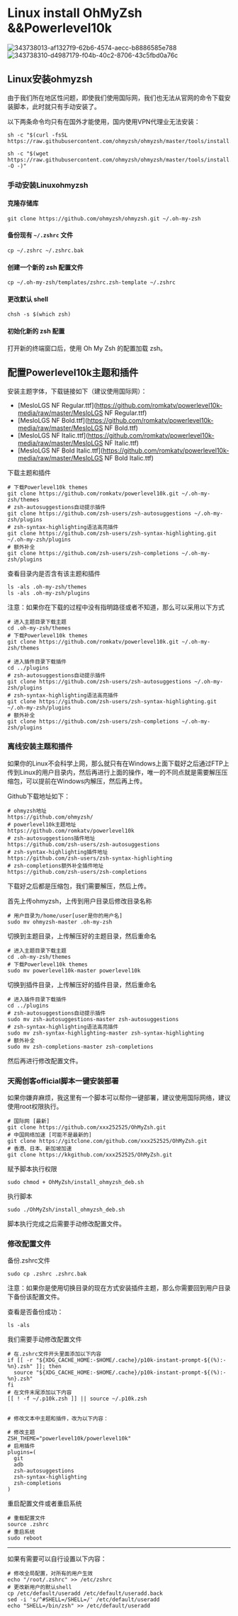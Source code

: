 # Linux install OhMyZsh &&Powerlevel10k

![343738013-af1327f9-62b6-4574-aecc-b8886585e788](https://github.com/xxx252525/OhMyZsh/assets/104115333/79e5fa5c-4e05-44a5-a7b0-fc849a3d119f)
![343738310-d4987179-f04b-40c2-8706-43c5fbd0a76c](https://github.com/xxx252525/OhMyZsh/assets/104115333/5974a3bb-b54a-4100-b1e5-a9c38be1c172)


## Linux安装ohmyzsh

由于我们所在地区性问题，即使我们使用国际网，我们也无法从官网的命令下载安装脚本，此时就只有手动安装了。

以下两条命令均只有在国外才能使用，国内使用VPN代理业无法安装：

```shell
sh -c "$(curl -fsSL https://raw.githubusercontent.com/ohmyzsh/ohmyzsh/master/tools/install.sh)"

sh -c "$(wget https://raw.githubusercontent.com/ohmyzsh/ohmyzsh/master/tools/install.sh -O -)"
```

### 手动安装Linuxohmyzsh

#### 克隆存储库

```shell
git clone https://github.com/ohmyzsh/ohmyzsh.git ~/.oh-my-zsh
```

#### 备份现有 `~/.zshrc` 文件

```shell
cp ~/.zshrc ~/.zshrc.bak
```

####  创建一个新的 zsh 配置文件

```shell
cp ~/.oh-my-zsh/templates/zshrc.zsh-template ~/.zshrc
```

#### 更改默认 shell

```shell
chsh -s $(which zsh)
```

#### 初始化新的 zsh 配置

打开新的终端窗口后，使用 Oh My Zsh 的配置加载 zsh。



## 配置Powerlevel10k主题和插件

安装主题字体，下载链接如下（建议使用国际网）：

- [MesloLGS NF Regular.ttf](https://github.com/romkatv/powerlevel10k-media/raw/master/MesloLGS NF Regular.ttf)
- [MesloLGS NF Bold.ttf](https://github.com/romkatv/powerlevel10k-media/raw/master/MesloLGS NF Bold.ttf)
- [MesloLGS NF Italic.ttf](https://github.com/romkatv/powerlevel10k-media/raw/master/MesloLGS NF Italic.ttf)
- [MesloLGS NF Bold Italic.ttf](https://github.com/romkatv/powerlevel10k-media/raw/master/MesloLGS NF Bold Italic.ttf)

下载主题和插件

```shell
# 下载Powerlevel10k themes
git clone https://github.com/romkatv/powerlevel10k.git ~/.oh-my-zsh/themes
# zsh-autosuggestions自动提示插件
git clone https://github.com/zsh-users/zsh-autosuggestions ~/.oh-my-zsh/plugins
# zsh-syntax-highlighting语法高亮插件
git clone https://github.com/zsh-users/zsh-syntax-highlighting.git ~/.oh-my-zsh/plugins
# 额外补全
git clone https://github.com/zsh-users/zsh-completions ~/.oh-my-zsh/plugins
```

查看目录内是否含有该主题和插件

```shell
ls -als .oh-my-zsh/themes
ls -als .oh-my-zsh/plugins
```

注意：如果你在下载的过程中没有指明路径或者不知道，那么可以采用以下方式

```shell
# 进入主题目录下载主题
cd .oh-my-zsh/themes
# 下载Powerlevel10k themes
git clone https://github.com/romkatv/powerlevel10k.git ~/.oh-my-zsh/themes

# 进入插件目录下载插件
cd ../plugins
# zsh-autosuggestions自动提示插件
git clone https://github.com/zsh-users/zsh-autosuggestions ~/.oh-my-zsh/plugins
# zsh-syntax-highlighting语法高亮插件
git clone https://github.com/zsh-users/zsh-syntax-highlighting.git ~/.oh-my-zsh/plugins
# 额外补全
git clone https://github.com/zsh-users/zsh-completions ~/.oh-my-zsh/plugins
```



### 离线安装主题和插件

如果你的Linux不会科学上网，那么就只有在Windows上面下载好之后通过FTP上传到Linux的用户目录内，然后再进行上面的操作，唯一的不同点就是需要解压压缩包，可以提前在Windows内解压，然后再上传。

Github下载地址如下：

```http
# ohmyzsh地址
https://github.com/ohmyzsh/
# powerlevel10k主题地址
https://github.com/romkatv/powerlevel10k
# zsh-autosuggestions插件地址
https://github.com/zsh-users/zsh-autosuggestions
# zsh-syntax-highlighting插件地址
https://github.com/zsh-users/zsh-syntax-highlighting
# zsh-completions额外补全插件地址
https://github.com/zsh-users/zsh-completions
```

下载好之后都是压缩包，我们需要解压，然后上传。

首先上传ohmyzsh，上传到用户目录后修改目录名称

```shell
# 用户目录为/home/user[user是你的用户名]
sudo mv ohmyzsh-master .oh-my-zsh
```

切换到主题目录，上传解压好的主题目录，然后重命名

```shell
# 进入主题目录下载主题
cd .oh-my-zsh/themes
# 下载Powerlevel10k themes
sudo mv powerlevel10k-master powerlevel10k
```

切换到插件目录，上传解压好的插件目录，然后重命名

```shell
# 进入插件目录下载插件
cd ../plugins
# zsh-autosuggestions自动提示插件
sudo mv zsh-autosuggestions-master zsh-autosuggestions
# zsh-syntax-highlighting语法高亮插件
sudo mv zsh-syntax-highlighting-master zsh-syntax-highlighting
# 额外补全
sudo mv zsh-completions-master zsh-completions
```

然后再进行修改配置文件。



### 天阁创客official脚本一键安装部署

如果你嫌弃麻烦，我这里有一个脚本可以帮你一键部署，建议使用国际网络，建议使用root权限执行。

```shell
# 国际网 [最新]
git clone https://github.com/xxx252525/OhMyZsh.git
# 中国网络加速 [可能不是最新的]
git clone https://gitclone.com/github.com/xxx252525/OhMyZsh.git
# 香港、日本、新加坡加速
git clone https://kkgithub.com/xxx252525/OhMyZsh.git
```

赋予脚本执行权限

```shell
sudo chmod + OhMyZsh/install_ohmyzsh_deb.sh
```

执行脚本

```
sudo ./OhMyZsh/install_ohmyzsh_deb.sh
```

脚本执行完成之后需要手动修改配置文件。



### 修改配置文件

备份.zshrc文件

```shell
sudo cp .zshrc .zshrc.bak
```

注意：如果你是使用切换目录的现在方式安装插件主题，那么你需要回到用户目录下备份该配置文件。

查看是否备份成功：

```shell
ls -als
```

我们需要手动修改配置文件

```shell
# 在.zshrc文件开头里面添加以下内容
if [[ -r "${XDG_CACHE_HOME:-$HOME/.cache}/p10k-instant-prompt-${(%):-%n}.zsh" ]]; then
  source "${XDG_CACHE_HOME:-$HOME/.cache}/p10k-instant-prompt-${(%):-%n}.zsh"
fi
# 在文件末尾添加以下内容
[[ ! -f ~/.p10k.zsh ]] || source ~/.p10k.zsh


# 修改文本中主题和插件，改为以下内容：

# 修改主题
ZSH_THEME="powerlevel10k/powerlevel10k"
# 启用插件
plugins=(
  git
  adb
  zsh-autosuggestions
  zsh-syntax-highlighting
  zsh-completions
)
```

重启配置文件或者重启系统

```shell
# 重载配置文件
source .zshrc
# 重启系统
sudo reboot
```

---

如果有需要可以自行设置以下内容：

```shell
# 修改全局配置，对所有的用户生效
echo "/root/.zshrc" >> /etc/zshrc
# 更改新用户的默认shell
cp /etc/default/useradd /etc/default/useradd.back
sed -i 's/^#SHELL=/SHELL=/' /etc/default/useradd
echo "SHELL=/bin/zsh" >> /etc/default/useradd
```

### 



### 





